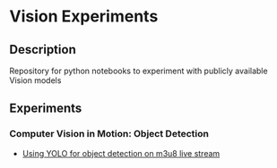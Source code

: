 # Vision Experiments

## Description
Repository for python notebooks to experiment with publicly available Vision models 

## Experiments

### Computer Vision in Motion: Object Detection 
- [Using YOLO for object detection on m3u8 live stream](./yolo_livestream.ipynb)